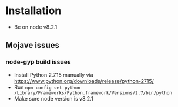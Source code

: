 # Installation

- Be on node v8.2.1

## Mojave issues

### node-gyp build issues

- Install Python 2.7.15 manually via https://www.python.org/downloads/release/python-2715/
- Run `npm config set python /Library/Frameworks/Python.framework/Versions/2.7/bin/python`
- Make sure node version is v8.2.1
